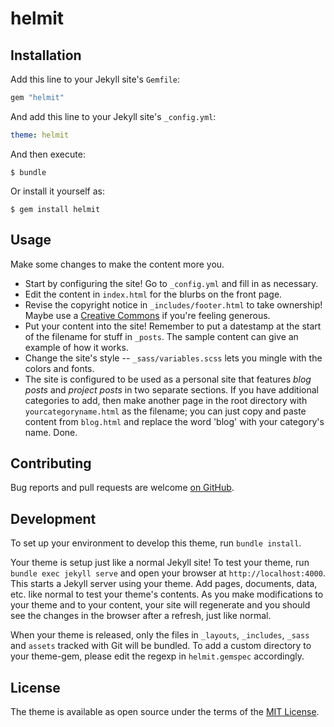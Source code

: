 # helmit




## Installation

Add this line to your Jekyll site's `Gemfile`:

```ruby
gem "helmit"
```

And add this line to your Jekyll site's `_config.yml`:

```yaml
theme: helmit
```

And then execute:

    $ bundle

Or install it yourself as:

    $ gem install helmit

## Usage

Make some changes to make the content more you.

- Start by configuring the site! Go to `_config.yml` and fill in as necessary.
- Edit the content in `index.html` for the blurbs on the front page.
- Revise the copyright notice in `_includes/footer.html` to take ownership! Maybe use a [Creative Commons](https://creativecommons.org/) if you're feeling generous.
- Put your content into the site! Remember to put a datestamp at the start of the filename for stuff in `_posts`. The sample content can give an example of how it works.
- Change the site's style -- `_sass/variables.scss` lets you mingle with the colors and fonts.
- The site is configured to be used as a personal site that features *blog posts* and *project posts* in two separate sections. If you have additional categories to add, then make another page in the root directory with `yourcategoryname.html` as the filename; you can just copy and paste content from `blog.html` and replace the word 'blog' with your category's name. Done.

## Contributing

Bug reports and pull requests are welcome [on GitHub](https://github.com/matildepark/helmit-jekyll-theme).

## Development

To set up your environment to develop this theme, run `bundle install`.

Your theme is setup just like a normal Jekyll site! To test your theme, run `bundle exec jekyll serve` and open your browser at `http://localhost:4000`. This starts a Jekyll server using your theme. Add pages, documents, data, etc. like normal to test your theme's contents. As you make modifications to your theme and to your content, your site will regenerate and you should see the changes in the browser after a refresh, just like normal.

When your theme is released, only the files in `_layouts`, `_includes`, `_sass` and `assets` tracked with Git will be bundled.
To add a custom directory to your theme-gem, please edit the regexp in `helmit.gemspec` accordingly.

## License

The theme is available as open source under the terms of the [MIT License](https://opensource.org/licenses/MIT).

